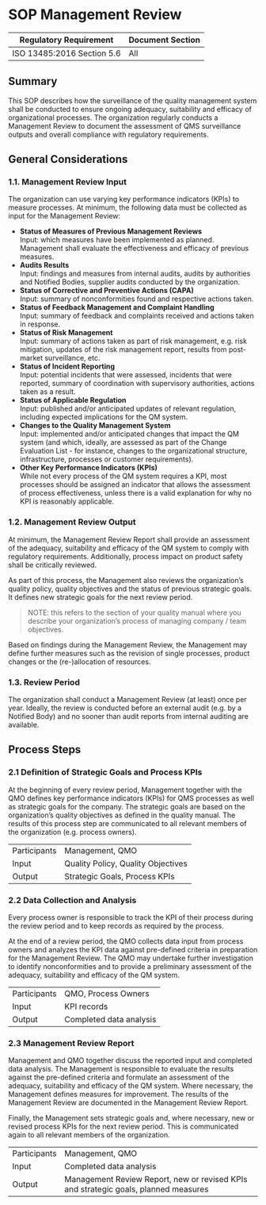 # SOP Management Review

| Regulatory Requirement     | Document Section |
|----------------------------|------------------|
| ISO 13485:2016 Section 5.6 | All              |

## Summary

This SOP describes how the surveillance of the quality management system shall be conducted to ensure ongoing
adequacy, suitability and efficacy of organizational processes. The organization regularly conducts a
Management Review to document the assessment of QMS surveillance outputs and overall compliance with
regulatory requirements.

## General Considerations

### 1.1. Management Review Input

The organization can use varying key performance indicators (KPIs) to measure processes. At minimum, the
following data must be collected as input for the Management Review:

* **Status of Measures of Previous Management Reviews**\
  Input: which measures have been implemented as planned.\
  Management shall evaluate the effectiveness and efficacy of previous measures.
* **Audits Results**\
  Input: findings and measures from internal audits, audits by authorities and Notified Bodies, supplier
  audits conducted by the organization.
* **Status of Corrective and Preventive Actions (CAPA)**\
  Input: summary of nonconformities found and respective actions taken.
* **Status of Feedback Management and Complaint Handling**\
  Input: summary of feedback and complaints received and actions taken in response.
* **Status of Risk Management**\
  Input: summary of actions taken as part of risk management, e.g. risk mitigation, updates of the risk
  management report, results from post-market surveillance, etc.
* **Status of Incident Reporting**\
  Input: potential incidents that were assessed, incidents that were reported, summary of coordination with
  supervisory authorities, actions taken as a result.
* **Status of Applicable Regulation**\
  Input: published and/or anticipated updates of relevant regulation, including expected implications for
  the QM system.
* **Changes to the Quality Management System**\
  Input: implemented and/or anticipated changes that impact the QM system (and which, ideally, are assessed
  as part of the Change Evaluation List - for instance, changes to the organizational structure,
  infrastructure, processes or customer requirements).
* **Other Key Performance Indicators (KPIs)**\
  While not every process of the QM system requires a KPI, most processes should be assigned an indicator
  that allows the assessment of process effectiveness, unless there is a valid explanation for why no KPI
  is reasonably applicable.


### 1.2. Management Review Output

At minimum, the Management Review Report shall provide an assessment of the adequacy, suitability and efficacy
of the QM system to comply with regulatory requirements. Additionally, process impact on product safety shall
be critically reviewed.

As part of this process, the Management also reviews the organization’s quality policy, quality objectives and
the status of previous strategic goals. It defines new strategic goals for the next review period.

> NOTE: this refers to the section of your quality manual where you describe your organization’s process of
> managing company / team objectives.

Based on findings during the Management Review, the Management may define further measures such as the
revision of single processes, product changes or the (re-)allocation of resources.

### 1.3. Review Period

The organization shall conduct a Management Review (at least) once per year. Ideally, the review is conducted
before an external audit (e.g. by a Notified Body) and no sooner than audit reports from internal auditing are
available.

## Process Steps

### 2.1 Definition of Strategic Goals and Process KPIs

At the beginning of every review period, Management together with the QMO defines key performance indicators
(KPIs) for QMS processes as well as strategic goals for the company. The strategic goals are based on the
organization’s quality objectives as defined in the quality manual. The results of this process step are
communicated to all relevant members of the organization (e.g. process owners).

|              |                                      |
|--------------|--------------------------------------|
| Participants | Management, QMO                      |
| Input        | Quality Policy, Quality Objectives   |
| Output       | Strategic Goals, Process KPIs        |

### 2.2 Data Collection and Analysis

Every process owner is responsible to track the KPI of their process during the review period and to keep
records as required by the process.

At the end of a review period, the QMO collects data input from process owners and analyzes the KPI data
against pre-defined criteria in preparation for the Management Review. The QMO may undertake further
investigation to identify nonconformities and to provide a preliminary assessment of the adequacy, suitability
and efficacy of the QM system.

|              |                         |
|--------------|-------------------------|
| Participants | QMO, Process Owners     |
| Input        | KPI records             |
| Output       | Completed data analysis |

### 2.3 Management Review Report

Management and QMO together discuss the reported input and completed data analysis. The Management is
responsible to evaluate the results against the pre-defined criteria and formulate an assessment of the
adequacy, suitability and efficacy of the QM system. Where necessary, the Management defines measures for
improvement. The results of the Management Review are documented in the Management Review Report.

Finally, the Management sets strategic goals and, where necessary, new or revised process KPIs for the next
review period. This is communicated again to all relevant members of the organization.

|              |                                                                                     |
|--------------|-------------------------------------------------------------------------------------|
| Participants | Management, QMO                                                                     |
| Input        | Completed data analysis                                                             |
| Output       | Management Review Report, new or revised KPIs and strategic goals, planned measures |
